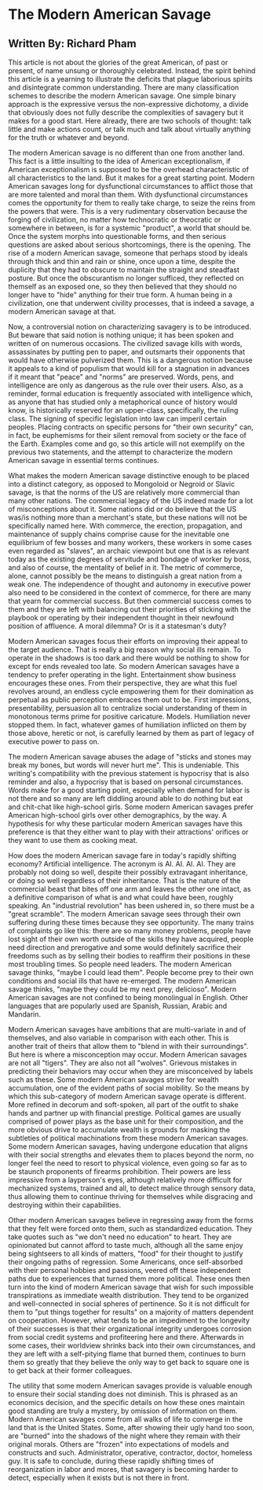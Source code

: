 # The Modern American Savage
## Written By: Richard Pham 

This article is not about the glories of the great American, of past or present, 
of name unsung or thoroughly celebrated. Instead, the spirit behind this article 
is a yearning to illustrate the deficits that plague laborious spirits and disintegrate 
common understanding. There are many classification schemes to describe the modern American 
savage. One simple binary approach is the expressive versus the non-expressive dichotomy, 
a divide that obviously does not fully describe the complexities of savagery but it makes 
for a good start. Here already, there are two schools of thought: talk little and make 
actions count, or talk much and talk about virtually anything for the truth or whatever 
and beyond. 

The modern American savage is no different than one from another land. This fact is a 
little insulting to the idea of American exceptionalism, if American exceptionalism is 
supposed to be the overhead characteristic of all characteristics to the land. But it 
makes for a great starting point. Modern American savages long for dysfunctional 
circumstances to afflict those that are more talented and moral than them. With 
dysfunctional circumstances comes the opportunity for them to really take charge, to 
seize the reins from the powers that were. This is a very rudimentary observation because 
the forging of civilization, no matter how technocratic or theocratic or somewhere in 
between, is for a systemic "product", a world that should be. Once the system morphs 
into questionable forms, and then serious questions are asked about serious shortcomings, 
there is the opening. The rise of a modern American savage, someone that perhaps stood by 
ideals through thick and thin and rain or shine, once upon a time, despite the duplicity 
that they had to obscure to maintain the straight and steadfast posture. But once the 
obscurantism no longer sufficed, they reflected on themself as an exposed one, so they then 
believed that they should no longer have to "hide" anything for their true form. A human being 
in a civilization, one that underwent civility processes, that is indeed a savage, a modern 
American savage at that. 

Now, a controversial notion on characterizing savagery is to be introduced. But beware that 
said notion is nothing unique; it has been spoken and written of on numerous occasions. The 
civilized savage kills with words, assassinates by putting pen to paper, and outsmarts their 
opponents that would have otherwise pulverized them. This is a dangerous notion because it 
appeals to a kind of populism that would kill for a stagnation in advances if it meant that 
"peace" and "norms" are preserved. Words, pens, and intelligence are only as dangerous as the 
rule over their users. Also, as a reminder, formal education is frequently associated with 
intelligence which, as anyone that has studied only a metaphorical ounce of history would 
know, is historically reserved for an upper-class, specifically, the ruling class. The signing 
of specific legislation into law can imperil certain peoples. Placing contracts on specific 
persons for "their own security" can, in fact, be euphemisms for their silent removal from 
society or the face of the Earth. Examples come and go, so this article will not exemplify 
on the previous two statements, and the attempt to characterize the modern American savage 
in essential terms continues. 

What makes the modern American savage distinctive enough to be placed into a distinct category, 
as opposed to Mongoloid or Negroid or Slavic savage, is that the norms of the US are relatively 
more commercial than many other nations. The commercial legacy of the US indeed made for a lot 
of misconceptions about it. Some nations did or do believe that the US was/is nothing more than a 
merchant's state, but these nations will not be specifically named here. With commerce, the 
erection, propagation, and maintenance of supply chains comprise cause for the inevitable one 
equilibrium of few bosses and many workers, these workers in some cases even regarded as "slaves", 
an archaic viewpoint but one that is as relevant today as the existing degrees of servitude and 
bondage of worker by boss, and also of course, the mentality of belief in it. The metric of commerce, 
alone, cannot possibly be the means to distinguish a great nation from a weak one. The independence of 
thought and autonomy in executive power also need to be considered in the context of commerce, for 
there are many that yearn for commercial success. But then commercial success comes to them and 
they are left with balancing out their priorities of sticking with the playbook or operating by 
their independent thought in their newfound position of affluence. A moral dilemma? Or is it a 
statesman's duty? 

Modern American savages focus their efforts on improving their appeal to the target audience. 
That is really a big reason why social ills remain. To operate in the shadows is too dark and 
there would be nothing to show for except for ends revealed too late. So modern American savages 
have a tendency to prefer operating in the light. Entertainment show business encourages these 
ones. From their perspective, they are what this fuel revolves around, an endless cycle empowering 
them for their domination as perpetual as public perception embraces them out to be. First 
impressions, presentability, persuasion all to centralize social understanding of them in 
monotonous terms prime for positive caricature. Models. Humiliation never stopped them. In fact, 
whatever games of humiliation inflicted on them by those above, heretic or not, is carefully 
learned by them as part of legacy of executive power to pass on. 

The modern American savage abuses the adage of "sticks and stones may break my bones, but words 
will never hurt me". This is undeniable. This writing's compatibility with the previous statement 
is hypocrisy that is also reminder and also, a hypocrisy that is based on personal circumstances. 
Words make for a good starting point, especially when demand for labor is not there and so many are 
left diddling around able to do nothing but eat and chit-chat like high-school girls. Some modern 
American savages prefer American high-school girls over other demographics, by the way. A hypothesis 
for why these particular modern American savages have this preference is that they either want to 
play with their attractions' orifices or they want to use them as cooking meat. 

How does the modern American savage fare in today's rapidly shifting economy? Artificial intelligence. 
The acronym is AI. AI. AI. AI. They are probably not doing so well, despite their possibly extravagant 
inheritance, or doing so well regardless of their inheritance. That is the nature of the commercial 
beast that bites off one arm and leaves the other one intact, as a definitive comparison of what is 
and what could have been, roughly speaking. An "industrial revolution" has been ushered in, so there 
must be a "great scramble". The modern American savage sees through their own suffering during these times 
because they see opportunity. The many trains of complaints go like this: there are so many money problems, 
people have lost sight of their own worth outside of the skills they have acquired, people need direction 
and prerogative and some would definitely sacrifice their freedoms such as by selling their bodies to 
reaffirm their positions in these most troubling times. So people need leaders. The modern American 
savage thinks, "maybe I could lead them". People become prey to their own conditions and social ills 
that have re-emerged. The modern American savage thinks, "maybe they could be my next prey, delicioso". 
Modern American savages are not confined to being monolingual in English. Other languages that are 
popularly used are Spanish, Russian, Arabic and Mandarin. 

Modern American savages have ambitions that are multi-variate in and of themselves, and also variable 
in comparison with each other. This is another trait of theirs that allow them to "blend in with their 
surroundings". But here is where a misconception may occur. Modern American savages are not all "tigers". 
They are also not all "wolves". Grievous mistakes in predicting their behaviors may occur when they are 
misconceived by labels such as these. Some modern American savages strive for wealth accumulation, one 
of the evident paths of social mobility. So the means by which this sub-category of modern American 
savage operate is different. More refined in decorum and soft-spoken, all part of the outfit to shake 
hands and partner up with financial prestige. Political games are usually comprised of power plays as 
the base unit for their composition, and the more obvious drive to accumulate wealth is grounds for 
masking the subtleties of political machinations from these modern American savages. Some modern American 
savages, having undergone education that aligns with their social strengths and elevates them to places 
beyond the norm, no longer feel the need to resort to physical violence, even going so far as to be 
staunch proponents of firearms prohibition. Their powers are less impressive from a layperson's eyes, 
although relatively more difficult for mechanized systems, trained and all, to detect malice through 
sensory data, thus allowing them to continue thriving for themselves while disgracing and destroying 
within their capabilities. 

Other modern American savages believe in regressing away from the forms that they felt were forced onto them, 
such as standardized education. They take quotes such as "we don't need no education" to heart. They are 
opinionated but cannot afford to taste much, although all the same enjoy being sightseers to all kinds of 
matters, "food" for their thought to justify their ongoing paths of regression. Some Americans, once 
self-absorbed with their personal hobbies and passions, veered off these independent paths due to experiences 
that turned them more political. These ones then turn into the kind of modern American savage that wish for 
such impossible transpirations as immediate wealth distribution. They tend to be organized and well-connected 
in social spheres of pertinence. So it is not difficult for them to "put things together for results" on 
a majority of matters dependent on cooperation. However, what tends to be an impediment to the longevity 
of their successes is that their organizational integrity undergoes corrosion from social credit systems and 
profiteering here and there. Afterwards in some cases, their worldview shrinks back into their own 
circumstances, and they are left with a self-pitying flame that burned them, continues to burn them so 
greatly that they believe the only way to get back to square one is to get back at their former colleagues. 

The utility that some modern American savages provide is valuable enough to ensure their social standing 
does not diminish. This is phrased as an economics decision, and the specific details on how these ones 
maintain good standing are truly a mystery, by omission of information on them. Modern American savages come 
from all walks of life to converge in the land that is the United States. Some, after showing their ugly hand 
too soon, are "burned" into the shadows of the night where they remain with their original morals. Others are 
"frozen" into expectations of models and constructs and such. Administrator, operative, contractor, doctor, 
homeless guy. It is safe to conclude, during these rapidly shifting times of reorganization in labor and mores, 
that savagery is becoming harder to detect, especially when it exists but is not there in front. 
